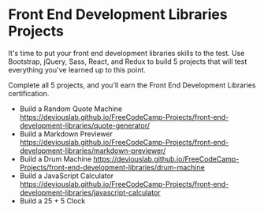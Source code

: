 # Front End Development Libraries Projects
It's time to put your front end development libraries skills to the test. Use Bootstrap, jQuery, Sass, React, and Redux to build 5 projects that will test everything you've learned up to this point.

Complete all 5 projects, and you'll earn the Front End Development Libraries certification.


* Build a Random Quote Machine
<https://deviouslab.github.io/FreeCodeCamp-Projects/front-end-development-libraries/quote-generator/>
* Build a Markdown Previewer 
<https://deviouslab.github.io/FreeCodeCamp-Projects/front-end-development-libraries/markdown-previewer/>
* Build a Drum Machine 
<https://deviouslab.github.io/FreeCodeCamp-Projects/front-end-development-libraries/drum-machine>
* Build a JavaScript Calculator
<https://deviouslab.github.io/FreeCodeCamp-Projects/front-end-development-libraries/javascript-calculator>
* Build a 25 + 5 Clock
